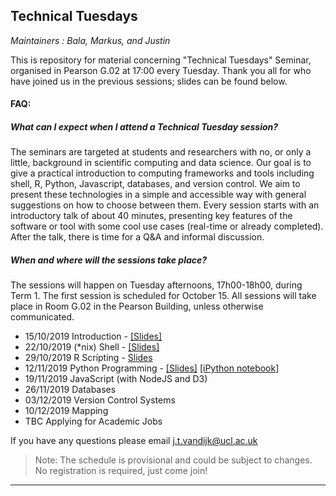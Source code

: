 ## Technical Tuesdays

_Maintainers : Bala, Markus, and Justin_

This is repository for material concerning "Technical Tuesdays" Seminar, organised in Pearson G.02 at 17:00 every Tuesday. 
Thank you all for who have joined us in the previous sessions; slides can be found below.

#### FAQ:

##### What can I expect when I attend a Technical Tuesday session?

The seminars are targeted at students and researchers with no, or only a little, background in scientific computing and data science. Our goal is to give a practical introduction to computing frameworks and tools including shell, R, Python, Javascript, databases, and version control. We aim to present these technologies in a simple and accessible way with general suggestions on how to choose between them. Every session starts with an introductory talk of about 40 minutes, presenting key features of the software or tool with some cool use cases (real-time or already completed). After the talk, there is time for a Q&A and informal discussion. 

##### When and where will the sessions take place?

The sessions will happen on Tuesday afternoons, 17h00-18h00, during Term 1. The first session is scheduled for October 15. All sessions will take place in Room G.02 in the Pearson Building, unless otherwise communicated.

 - 15/10/2019 Introduction - [\[Slides\]](https://github.com/jtvandijk/TechnicalTuesdays/raw/master/00_introduction_to_computing.pdf)
 - 22/10/2019 (*nix) Shell - [\[Slides\]](https://github.com/jtvandijk/TechnicalTuesdays/raw/master/01_unix_shell.pdf)
 - 29/10/2019 R Scripting - [Slides](https://github.com/jtvandijk/TechnicalTuesdays/raw/master/02_r_scripting.pdf)
 - 12/11/2019 Python Programming - [\[Slides\]](https://github.com/jtvandijk/TechnicalTuesdays/raw/master/03_python_programming.pdf) [\[iPython notebook\]](https://github.com/jtvandijk/TechnicalTuesdays/blob/master/03_python_programming.ipynb)
 - 19/11/2019 JavaScript (with NodeJS and D3)
 - 26/11/2019 Databases
 - 03/12/2019 Version Control Systems
 - 10/12/2019 Mapping
 - TBC Applying for Academic Jobs

If you have any questions please email [j.t.vandijk@ucl.ac.uk](mailto:j.t.vandijk@ucl.ac.uk)

> Note: The schedule is provisional and could be subject to changes.
> No registration is required, just come join!

---
